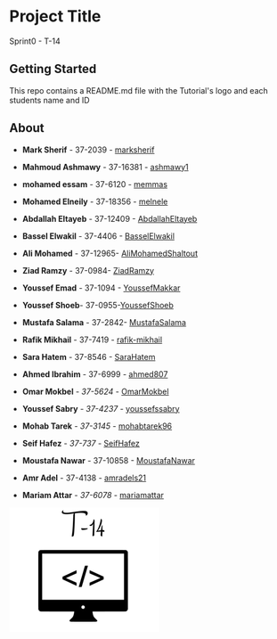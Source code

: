 
# Project Title

Sprint0 - T-14

## Getting Started

This repo contains a README.md file with the Tutorial's logo and each students name and ID

## About

* **Mark Sherif** - 37-2039 - [marksherif](https://github.com/marksherif)
* **Mahmoud Ashmawy** - 37-16381 - [ashmawy1](https://github.com/ashmawy1)
* **mohamed essam** - 37-6120 - [memmas](https://github.com/memmas)
* **Mohamed Elneily** - 37-18356 - [melnele](https://github.com/melnele)
* **Abdallah Eltayeb** - 37-12409 - [AbdallahEltayeb](https://github.com/AbdallahEltayeb)
* **Bassel Elwakil** - 37-4406 - [BasselElwakil](https://github.com/BasselElwakil)
* **Ali Mohamed** - 37-12965- [AliMohamedShaltout](https://github.com/AliMohamedShaltout)
* **Ziad Ramzy** - 37-0984- [ZiadRamzy](https://github.com/ZiadRamzy)
* **Youssef Emad** - 37-1094 - [YoussefMakkar](https://github.com/YoussefMakkar)
* **Youssef Shoeb**- 37-0955-[YoussefShoeb](https://github.com/YoussefShoeb)

* **Mustafa Salama** - 37-2842- [MustafaSalama](https://github.com/MustafaSalama)

* **Rafik Mikhail** - 37-7419 - [rafik-mikhail](https://github.com/rafik-mikhail)

* **Sara Hatem** - 37-8546 - [SaraHatem](https://github.com/SaraHatem)

* **Ahmed Ibrahim** - 37-6999 - [ahmed807](https://github.com/ahmed807)


* **Omar Mokbel** - *37-5624* - [OmarMokbel](https://github.com/OmarMokbel)

* **Youssef Sabry** - *37-4237* - [youssefssabry](https://github.com/youssefssabry) 

* **Mohab Tarek** - *37-3145* - [mohabtarek96](https://github.com/mohabtarek96)

* **Seif Hafez** - *37-737* - [SeifHafez](https://github.com/SeifHafez)

* **Moustafa Nawar** - 37-10858 - [MoustafaNawar](https://github.com/MoustafaNawar)
* **Amr Adel** - 37-4138 - [amradels21](https://github.com/amradels21)
* **Mariam Attar** - *37-6078* - [mariamattar](https://github.com/mariamattar)

![tutorial logo](https://github.com/marksherif/T-14/blob/master/logo.png)
